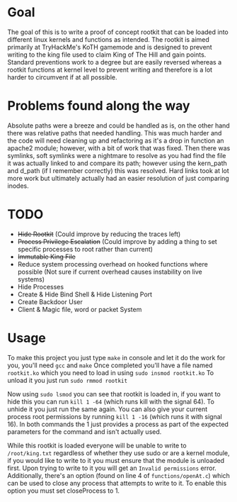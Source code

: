# Goal
The goal of this is to write a proof of concept rootkit that can be loaded into different linux kernels and functions as intended.
The rootkit is aimed primarily at TryHackMe's KoTH gamemode and is designed to prevent writing to the king file used to claim King of The Hill and gain points. Standard preventions work to a degree but are easily reversed whereas a rootkit functions at kernel level to prevent writing and therefore is a lot harder to circumvent if at all possible.

# Problems found along the way
Absolute paths were a breeze and could be handled as is, on the other hand there was relative paths that needed handling. This was much harder and the code will need cleaning up and refactoring as it's a drop in function an apache2 module; however, with a bit of work that was fixed.
Then there was symlinks, soft symlinks were a nightmare to resolve as you had find the file it was actually linked to and compare its path; however using the kern_path and d_path (if I remember correctly) this was resolved. Hard links took at lot more work but ultimately actually had an easier resolution of just comparing inodes.

# TODO
* ~~Hide Rootkit~~ (Could improve by reducing the traces left)
* ~~Process Privilege Escalation~~ (Could improve by adding a thing to set specific processes to root rather than current)
* ~~Immutable King File~~
* Reduce system processing overhead on hooked functions where possible (Not sure if current overhead causes instability on live systems)
* Hide Processes
* Create & Hide Bind Shell & Hide Listening Port
* Create Backdoor User
* Client & Magic file, word or packet System


# Usage
To make this project you just type `make` in console and let it do the work for you, you'll need `gcc` and `make`
Once completed you'll have a file named `rootkit.ko` which you need to load in using `sudo insmod rootkit.ko`
To unload it you just run `sudo rmmod rootkit`

Now using `sudo lsmod` you can see that rootkit is loaded in, if you want to hide this you can run `kill 1 -64` (which runs kill with the signal 64). To unhide it you just run the same again. You can also give your current process root permissions by running `kill 1 -16` (which runs it with signal 16). In both commands the 1 just provides a process as part of the expected parameters for the command and isn't actually used.

While this rootkit is loaded everyone will be unable to write to `/root/king.txt` regardless of whether they use sudo or are a kernel module, if you would like to write to it you must ensure that the module is unloaded first. Upon trying to write to it you will get an `Invalid permissions` error. Additionally, there's an option (found on line 4 of `functions/openAt.c`) which can be used to close any process that attempts to write to it. To enable this option you must set closeProcess to 1.
